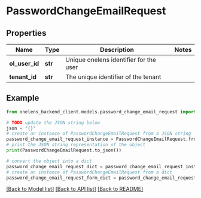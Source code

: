 # PasswordChangeEmailRequest


## Properties

Name | Type | Description | Notes
------------ | ------------- | ------------- | -------------
**ol_user_id** | **str** | Unique onelens identifier for the user | 
**tenant_id** | **str** | The unique identifier of the tenant | 

## Example

```python
from onelens_backend_client.models.password_change_email_request import PasswordChangeEmailRequest

# TODO update the JSON string below
json = "{}"
# create an instance of PasswordChangeEmailRequest from a JSON string
password_change_email_request_instance = PasswordChangeEmailRequest.from_json(json)
# print the JSON string representation of the object
print(PasswordChangeEmailRequest.to_json())

# convert the object into a dict
password_change_email_request_dict = password_change_email_request_instance.to_dict()
# create an instance of PasswordChangeEmailRequest from a dict
password_change_email_request_form_dict = password_change_email_request.from_dict(password_change_email_request_dict)
```
[[Back to Model list]](../README.md#documentation-for-models) [[Back to API list]](../README.md#documentation-for-api-endpoints) [[Back to README]](../README.md)


